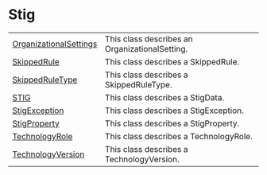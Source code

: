 # Stig

|||
|-|-|
| [OrganizationalSettings][OrganizationalSettings] | This class describes an OrganizationalSetting.|
| [SkippedRule][SkippedRule] | This class describes a SkippedRule.|
| [SkippedRuleType][SkippedRuleType] |This class describes a SkippedRuleType. |
| [STIG][STIG] | This class describes a StigData. |
| [StigException][StigException] | This class describes a StigException. |
| [StigProperty][StigProperty] | This class describes a StigProperty. |
| [TechnologyRole][TechnologyRole] | This class describes a TechnologyRole. |
| [TechnologyVersion][TechnologyVersion] | This class describes a TechnologyVersion. |

[OrganizationalSettings]: https://github.com/Microsoft/PowerStig/wiki/OrganizationalSettings.Class
[SkippedRule]:            https://github.com/Microsoft/PowerStig/wiki/Stig.SkippedRule.Class
[SkippedRuleType]:        https://github.com/Microsoft/PowerStig/wiki/Stig.SkippedRuleType.Class
[STIG]:               https://github.com/Microsoft/PowerStig/wiki/STIG.Class
[StigException]:          https://github.com/Microsoft/PowerStig/wiki/Stig.StigException.Class
[StigProperty]:           https://github.com/Microsoft/PowerStig/wiki/Stig.StigProperty.Class
[TechnologyRole]:         https://github.com/Microsoft/PowerStig/wiki/Stig.TechnologyRole.Class
[TechnologyVersion]:      https://github.com/Microsoft/PowerStig/wiki/Stig.TechnologyVersion.Class
